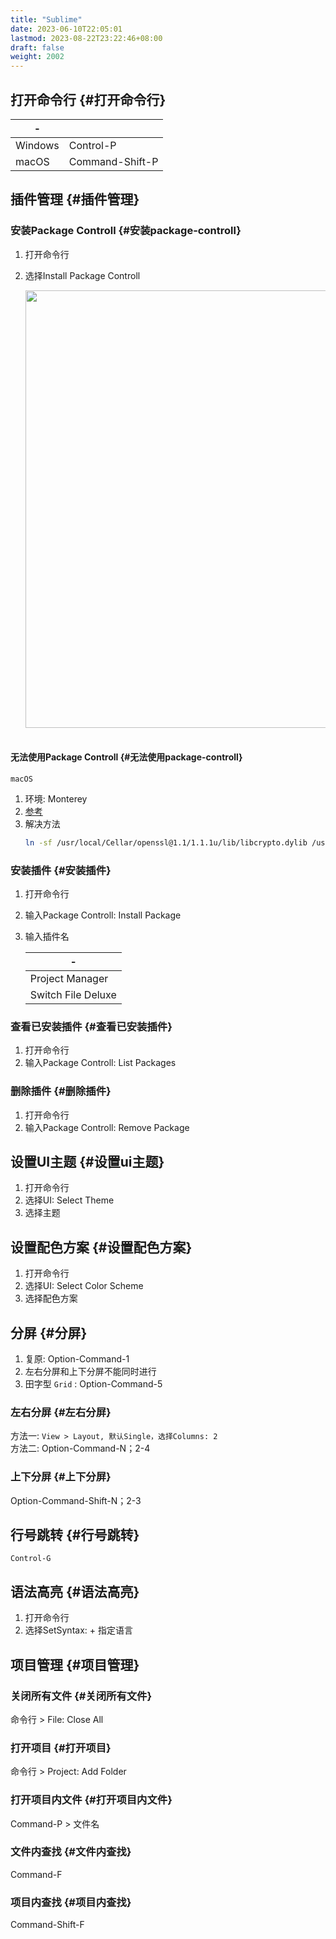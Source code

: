 ```yaml
---
title: "Sublime"
date: 2023-06-10T22:05:01
lastmod: 2023-08-22T23:22:46+08:00
draft: false
weight: 2002
---
```


## 打开命令行 {#打开命令行}

| -       |                 |
|---------|-----------------|
| Windows | Control-P       |
| macOS   | Command-Shift-P |


## 插件管理 {#插件管理}


### 安装Package Controll {#安装package-controll}

1.  打开命令行 <br/>
2.  选择Install Package Controll <br/>
    
    <img src="/pic/开发工具/Sublime/PackageControll.png" width="700" /> <br/> <br/>


#### 无法使用Package Controll {#无法使用package-controll}

`macOS` <br/>

1.  环境: Monterey <br/>
2.  [参考](https://github.com/wbond/package_control/issues/1612) <br/>
3.  解决方法 <br/>
    ```bash
    ln -sf /usr/local/Cellar/openssl@1.1/1.1.1u/lib/libcrypto.dylib /usr/local/lib/
    ```


### 安装插件 {#安装插件}

1.  打开命令行 <br/>
2.  输入Package Controll: Install Package <br/>
3.  输入插件名 <br/>
    
    | -                  |
    |--------------------|
    | Project Manager    |
    | Switch File Deluxe |


### 查看已安装插件 {#查看已安装插件}

1.  打开命令行 <br/>
2.  输入Package Controll: List Packages <br/>


### 删除插件 {#删除插件}

1.  打开命令行 <br/>
2.  输入Package Controll: Remove Package <br/>


## 设置UI主题 {#设置ui主题}

1.  打开命令行 <br/>
2.  选择UI: Select Theme <br/>
3.  选择主题 <br/>


## 设置配色方案 {#设置配色方案}

1.  打开命令行 <br/>
2.  选择UI: Select Color Scheme <br/>
3.  选择配色方案 <br/>


## 分屏 {#分屏}

1.  复原: Option-Command-1 <br/>
2.  左右分屏和上下分屏不能同时进行 <br/>
3.  田字型 `Grid` : Option-Command-5 <br/>


### 左右分屏 {#左右分屏}

方法一: `View > Layout, 默认Single，选择Columns: 2` <br/>
方法二: Option-Command-N；2-4 <br/>


### 上下分屏 {#上下分屏}

Option-Command-Shift-N；2-3 <br/>


## 行号跳转 {#行号跳转}

`Control-G` <br/>


## 语法高亮 {#语法高亮}

1.  打开命令行 <br/>
2.  选择SetSyntax: + 指定语言 <br/>


## 项目管理 {#项目管理}


### 关闭所有文件 {#关闭所有文件}

命令行 &gt; File: Close All <br/>


### 打开项目 {#打开项目}

命令行 &gt; Project: Add Folder <br/>


### 打开项目内文件 {#打开项目内文件}

Command-P &gt; 文件名 <br/>


### 文件内查找 {#文件内查找}

Command-F <br/>


### 项目内查找 {#项目内查找}

Command-Shift-F <br/>

